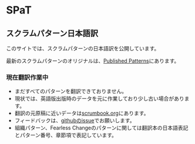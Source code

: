 # SPaT

## スクラムパターン日本語訳

このサイトでは、スクラムパターンの日本語訳を公開しています。

最新のスクラムパターンのオリジナルは、[Published Patterns](https://sites.google.com/a/scrumplop.org/published-patterns/)にあります。

### 現在翻訳作業中
- まだすべてのパターンを翻訳できておりません。
- 現状では、英語版出版時のデータを元に作業しており少し古い場合があります。
- 翻訳の元原稿に近いデータは[scrumbook.org](https://scrumbook.org/)にあります。
- フィードバックは、[githubのissue](https://github.com/wsfjp/SPaT/issues)でお願いします。
- 組織パターン、Fearless Changeのパターンに関しては翻訳本の日本語表記とパターン番号、章節項で表記しています。



